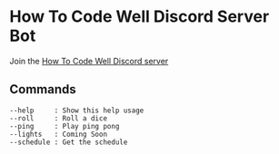 # How To Code Well Discord Server Bot
Join the [How To Code Well Discord server](http://howtocodewell.net/discord)
## Commands
```
--help     : Show this help usage
--roll     : Roll a dice
--ping     : Play ping pong
--lights   : Coming Soon
--schedule : Get the schedule
```